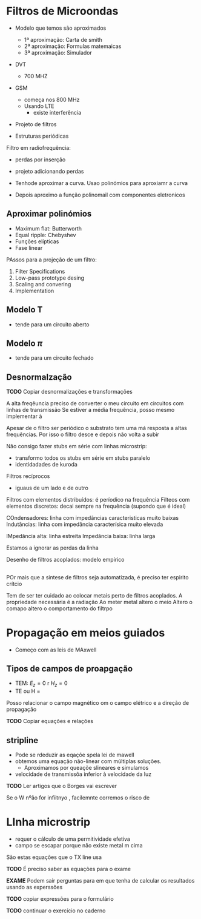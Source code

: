# Filtros de Microondas
- Modelo que temos são aproximados
	- 1ª aproximação: Carta de smith
	- 2ª aproximação: Formulas matemaicas
	- 3ª aproximação: Simulador


- DVT
	- 700 MHZ
- GSM
	- começa nos 800 MHz
	- Usando LTE
		- existe interferência


- Projeto de filtros
- Estruturas periódicas


Filtro em radiofrequência:
- perdas por inserção
- projeto adicionando perdas


- Tenhode  aproximar a curva. Usao polinómios para aproxiamr a curva
- Depois aproximo a função polinomail com componentes eletronicos


## Aproximar polinómios
- Maximum flat: Butterworth
- Equal ripple: Chebyshev
- Funções elípticas
- Fase linear


PAssos para a projeção de um filtro:

1. Filter Specifications
2. Low-pass prototype desing
3. Scaling and convering
4. Implementation

## Modelo T
- tende para um circuito aberto


## Modelo $\pi$
- tende para um circuito fechado


## Desnormalzação
__TODO__ Copiar desnormalizações e transformações

A alta freqêuncia preciso de converter o meu circuito em circuitos com linhas de transmissão
Se estiver a média frequência, posso mesmo implementar à 

Apesar de o filtro ser periódico o substrato tem uma má resposta a altas frequências. Por isso o filtro desce e depois não volta a subir

Não consigo fazer stubs em série com linhas microstrip:

- transformo todos os stubs em série em stubs paralelo
- identidadades de kuroda


Filtros recíprocos
- iguaus de um lado e de outro


Filtros com elementos distribuídos: é períodico na frequência
Filteos com elementos discretos: decai sempre na frequência (supondo que é ideal)

COndensadores: linha com impedâncias caracteristicas muito baixas
Indutâncias: linha com impedância caracterísica muito elevada

IMpedância alta: linha estreita
Impedância baixa: linha larga

Estamos a ignorar as perdas da linha

Desenho de filtros acoplados: modelo empírico

## 
POr mais que a sintese de filtros seja automatizada, é preciso ter espirito crítcio

Tem de ser ter cuidado ao colocar metais perto de filtros acoplados.
A propriedade necessária é a radiação
Ao meter metal altero o meio
Altero o comapo
altero o comportamento do filtrpo

# Propagação em meios guiados
- Começo com as leis de MAxwell


## Tipos de campos de proapgação
- TEM: $E_z = 0$ r $H_z = 0$
- TE ou H = 


Posso relacionar o campo magnético om o campo elétrico e a direção de propagação


__TODO__ Copiar equações e relações

## stripline
- Pode se rdeduzir as eqaçõe spela lei de mawell
- obtemos uma equação não-linear com múltiplas soluções.
	- Aproximamos por queaçõe slineares e simulamos
- velocidade de transmissõa inferior à velocidade da luz


__TODO__ Ler artigos que o Borges vai escrever

Se o W nºão for infiitnyo , facilemnte corremos o risco de 

# LInha microstrip
- requer o cálculo de uma permitividade efetiva
- campo se escapar  porque não existe metal m cima


São estas equações que o TX line usa

__TODO__ É preciso saber as equações para o exame

__EXAME__ Podem sair perguntas para em que tenha de calcular os resultados usando as experssões

__TODO__ copiar expressões para o formulário

__TODO__ continuar o exercício no caderno
